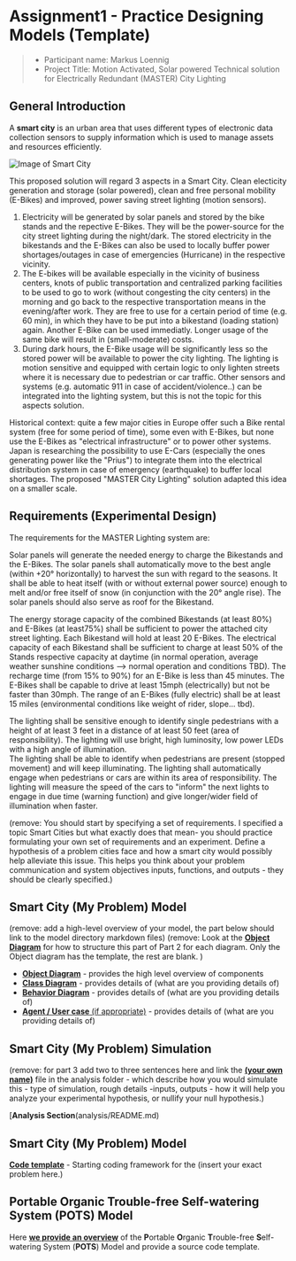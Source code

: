 # Assignment1 - Practice Designing Models (Template)

> * Participant name: Markus Loennig
> * Project Title: Motion Activated, Solar powered Technical solution for Electrically Redundant (MASTER) City Lighting
## General Introduction

A **smart city** is an urban area that uses different types of electronic data collection sensors to supply information which is used to manage assets and resources efficiently.

![Image of Smart City](images/smartcity.png)

This proposed solution will regard 3 aspects in a Smart City. Clean electicity generation and storage (solar powered), clean and free personal mobility (E-Bikes) and improved, power saving street lighting (motion sensors). 
1. Electricity will be generated by solar panels and stored by the bike stands and the repective E-Bikes. They will be the power-source for the city street lighting during the night/dark. The stored electricity in the bikestands and the E-Bikes can also be used to locally buffer power shortages/outages in case of emergencies (Hurricane) in the respective vicinity.
2. The E-bikes will be available especially in the vicinity of business centers, knots of public transportation and centralized parking facilities to be used to go to work (without congesting the city centers) in the morning and go back to the respective transportation means in the evening/after work. They are free to use for a certain period of time (e.g. 60 min), in which they have to be put into a bikestand (loading station) again. Another E-Bike can be used immediatly. Longer usage of the same bike will result in (small-moderate) costs.
3. During dark hours, the E-Bike usage will be significantly less so the stored power will be available to power the city lighting. The lighting is motion sensitive and equipped with certain logic to only lighten streets where it is necessary due to pedestrian or car traffic. Other sensors and systems (e.g. automatic 911 in case of accident/violence..) can be integrated into the lighting system, but this is not the topic for this aspects solution.

Historical context: quite a few major cities in Europe offer such a Bike rental system (free for some period of time), some even with E-Bikes, but none use the E-Bikes as "electrical infrastructure" or to power other systems. Japan is researching the possibility to use E-Cars (especially the ones generating power like the "Prius") to integrate them into the electrical distribution system in case of emergency (earthquake) to buffer local shortages. 
The proposed "MASTER City Lighting" solution adapted this idea on a smaller scale.


## Requirements (Experimental Design)

The requirements for the MASTER Lighting system are:

Solar panels will generate the needed energy to charge the Bikestands and the E-Bikes. 
The solar panels shall automatically move to the best angle (within +20° horizontally) to harvest the sun with regard to the seasons.
It shall be able to heat itself (with or without external power source) enough to melt and/or free itself of snow (in conjunction with the 20° angle rise). The solar panels should also serve as roof for the Bikestand.

The energy storage capacity of the combined Bikestands (at least 80%) and E-Bikes (at least75%) shall be sufficient to power the attached city street lighting.
Each Bikestand will hold at least 20 E-Bikes.
The electrical capacity of each Bikestand shall be sufficient to charge at least 50%  of the Stands respective capacity at daytime (in normal operation, average weather sunshine conditions --> normal operation and conditions TBD). 
The recharge time (from 15% to 90%) for an E-Bike is less than 45 minutes. 
The E-Bikes shall be capable to drive at least 15mph (electrically) but not be faster than 30mph.
The range of an E-Bikes (fully electric) shall be at least 15 miles (environmental conditions like weight of rider, slope... tbd). 

The lighting shall be sensitive enough to identify single pedestrians with a height of at least 3 feet in a distance of at least 50 feet (area of responsibility). 
The lighting will use bright, high luminosity, low power LEDs with a high angle of illumination.   
The lighting shall be able to identify when pedestrians are present (stopped movement) and will keep illuminating.
The lighting shall automatically engage when pedestrians or cars are within its area of responsibility.
The lighting will measure the speed of the cars to "inform" the next lights to engage in due time (warning function) and give longer/wider field of illumination when faster.


(remove: You should start by specifying a set of requirements. I specified a topic Smart Cities but what exactly does that mean-  you should practice formulating your own set of requirements and an experiment. Define a hypothesis of a problem cities face and how a smart city would possibly help alleviate this issue. This helps you think about your problem communication and system objectives inputs, functions, and outputs - they should be clearly specified.)

## Smart City (My Problem) Model

(remove: add a high-level overview of your model, the part below should link to the model directory markdown files)
(remove: Look at the [**Object Diagram**](model/object_diagram.md) for how to structure this part of Part 2 for each diagram. Only the Object diagram has the template, the rest are blank. )

* [**Object Diagram**](model/object_diagram.md) - provides the high level overview of components
* [**Class Diagram**](model/class_diagram.md) - provides details of (what are you providing details of)
* [**Behavior Diagram**](model/behavior_diagram.md) - provides details of (what are you providing details of)
* [**Agent / User case** (if appropriate)](model/agent_usecase_diagram.md) - provides details of (what are you providing details of)

## Smart City (My Problem) Simulation

(remove: for part 3 add two to three sentences here and link the [**(your own name)**](model/README.md) file in the analysis folder - which describe how you would simulate this - type of simulation, rough details -inputs, outputs - how it will help you analyze your experimental hypothesis, or nullify your null hypothesis.)

[**Analysis Section**(analysis/README.md)


## Smart City (My Problem) Model
[**Code template**](code/README.md) - Starting coding framework for the (insert your exact problem here.)

## **P**ortable **O**rganic **T**rouble-free **S**elf-watering System (**POTS**) Model
Here [**we provide an overview**](code/POTS_system/README.md) of the **P**ortable **O**rganic **T**rouble-free **S**elf-watering System (**POTS**) Model and provide a source code template.

